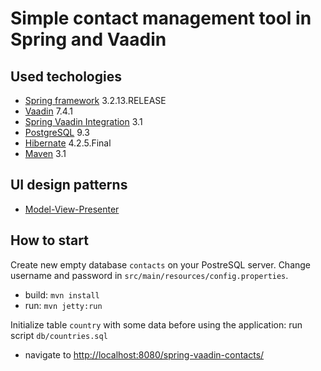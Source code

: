 # Simple contact management tool in Spring and Vaadin

## Used techologies
* [Spring framework](http://spring.io/) 3.2.13.RELEASE
* [Vaadin](https://vaadin.com/) 7.4.1
* [Spring Vaadin Integration](http://vaadin.xpoft.ru/) 3.1
* [PostgreSQL](http://www.postgresql.org/) 9.3
* [Hibernate](http://hibernate.org/) 4.2.5.Final
* [Maven](http://maven.apache.org/what-is-maven.html) 3.1

## UI design patterns
* [Model-View-Presenter](https://vaadin.com/web/magi/home/-/blogs/model-view-presenter-pattern-with-vaadin)

## How to start
Create new empty database `contacts` on your PostreSQL server. 
Change username and password in `src/main/resources/config.properties`.

* build: `mvn install`
* run: `mvn jetty:run`

Initialize table `country` with some data before using the application: run script `db/countries.sql`

* navigate to [http://localhost:8080/spring-vaadin-contacts/](http://localhost:8080/spring-vaadin-contacts/)
